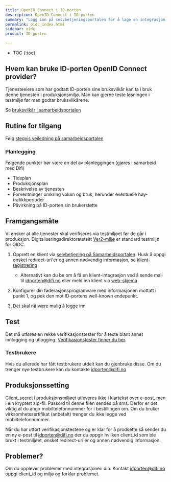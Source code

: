 ```yaml
---
title: OpenID Connect i ID-porten
description: OpenID Connect i ID-porten
summary: "Logg inn på selvbetjeningsportalen for å lage en integrasjon med ID-porten OIDC"
permalink: oidc_index.html
sidebar: oidc
product: ID-porten

---
```

* TOC
{:toc}

## Hvem kan bruke ID-porten OpenID Connect provider?
Tjenesteeiere som har godtatt ID-porten sine bruksvilkår kan ta i bruk denne tjenesten i produksjonsmiljø. Man kan gjerne teste løsningen i testmiljø før man godtar bruksvilkårene.

Se [bruksvilkår i samarbeidsportalen](https://samarbeid.difi.no/bruksvilkar/bruksvilkar-difis-felleslosninger)

## Rutine for tilgang
Følg [stegvis veiledning på samarbeidsportalen](https://samarbeid.difi.no/felleslosninger/id-porten/ta-i-bruk-id-porten)

### Planlegging
Følgende punkter bør være en del av planleggingen (gjøres i samarbeid med Difi)

* Tidsplan
* Produksjonsplan
* Beskrivelse av tjenesten
* Forventninger omkring volum og bruk, herunder eventuelle høy-trafikkperioder
* Påvirkning på ID-porten sin brukerstøtte


## Framgangsmåte

Vi ønsker at alle tjenester skal verifiseres via testmiljøet før de går i produksjon. Digitaliseringsdirektoratetsitt [Ver2-miljø](https://samarbeid.difi.no/node/232) er standard testmiljø for OIDC.

1. Opprett en klient via [selvbetjening på Samarbeidsportalen](https://selvbetjening-samarbeid.difi.no/#/).  Husk å oppgi ønsket redirect-uri'er og annen nødvendig informasjon, se [klient-registrering](oidc_func_clientreg.html)
   - Alternativt kan du be om å få en klient-integrasjon ved å sende mail til <a href="mailto:idporten@difi.no">idporten@difi.no</a> eller meld inn klient via [web-skjema](https://forms.office.com/Pages/ResponsePage.aspx?id=dV4PJZxZFEaXBwztYRT_xpi569dsKKZOkO1f2ClqM-VUNVVMR0JKVjRHQlNPMU80VEs3NDc1MzNQUC4u)

 2. Konfigurer din føderasjonsprogramvare med informasjonen mottatt i punkt 1, og pek den mot ID-portens well-known endepunkt.
 3. Det skal nå være mulig å logge inn

## Test

Det må utføres en rekke verifikasjonstester for å teste blant annet innlogging og utlogging. [Verifikasjonstester finner du her](https://difi.github.io/idporten-integrasjonsguide//96_verifikasjonstest.html).  


### Testbrukere

Hvis du allerede har fått testbrukere utdelt kan du gjenbruke disse. Om du trenger nye testbrukere kan du kontakte <a href="mailto:idporten@difi.no">idporten@difi.no</a>

## Produksjonssetting

Client_secret i produksjonsmiljøet utleveres ikke i klartekst over e-post, men i ein kryptert zip-fil. Passord til denne filen sendes på sms. Derfor er det viktig at du angir mobiltelefonnummer for i bestillingen om. Om du bruker virksomhetssertifikat (anbefalt) trenger du ikke legge ved mobiltelefonnummer.

Når du har utført verifikasjonstestene og er klar for å prodsette så sender du en ny e-post til <a href="mailto:idporten@difi.no">idporten@difi.no</a> der du oppgir hvilken client_id som ble brukt i testmiljøet, ønsket redirect-uri'er og annen nødvendig informasjon.

## Problemer?

Om du opplever problemer med integrasjonen din: Kontakt <a href="mailto:idporten@difi.no">idporten@difi.no</a> oppgi client_id og miljø og forklar problemet.
